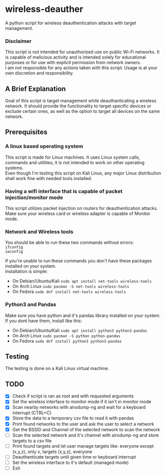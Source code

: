 # wireless-deauther
A python script for wireless deauthentication attacks with target management.

### Disclaimer
This script is not intended for unauthorized use on public Wi-Fi networks. 
It is capable of malicious activity and is intended solely for educational purposes or for use with explicit permission from network owners.<br>
I am not responsible for any actions taken with this script. Usage is at your own discretion and responsibility.<br>

## A Brief Explanation
Goal of this script is target management while deauthanticating a wireless network.
It should provide the functionality to target specific devices or exclude certain ones, as well as the option to target all devices on the same network.

## Prerequisites
### A linux based operating system
This script is made for Linux machines. It uses Linux system calls, commands and utilities; it is not intended to work on other operating systems.<br>
Even though I'm testing this script on Kali Linux, any major Linux distribution shall work fine with needed tools installed.

### Having a wifi interface that is capable of packet injection/monitor mode
This script utilizes packet injection on routers for deauthentication attacks. Make sure your wireless card or wireless adapter is capable of Monitor mode.

### Network and Wireless tools
You should be able to run these two commands without errors:<br>
```ifconfig```<br>
```iwconfig```<br>

If you're unable to run these commands you don't have these packages installed on your system.<br>
Installation is simple:<br>
- On Debian/Ubuntu/Kali
```sudo apt install net-tools wireless-tools```
- On Arch Linux
```sudo pacman -S net-tools wireless-tools```
- On Fedora
```sudo dnf install net-tools wireless-tools```

### Python3 and Pandas
Make sure you have python and it's pandas library installed on your system.<br>
If you dont have them, install like this:<br>
- On Debian/Ubuntu/Kali
```sudo apt install python3 python3-pandas```
- On Arch Linux
```sudo pacman -S python python-pandas```
- On Fedora
```sudo dnf install python3 python3-pandas```

## Testing
The testing is done on a Kali Linux virtual machine.

## TODO
- [x] Check if script is ran as root and with requested arguments
- [x] Set the wireless interface to monitor mode if it isn't in monitor mode
- [x] Scan nearby networks with airodump-ng and wait for a keyboard interrupt (CTRL+C)
- [x] Store the data to a temporary csv file to read it with pandas
- [x] Print found networks to the user and ask the user to select a network
- [x] Get the BSSID and Channel of the selected network to scan the network
- [ ] Scan the selected network and it's channel with airodump-ng and store targets to a csv file
- [ ] Print found targets and let user manage targets like: everyone except (x,y,z), only x, targets (x,y,z), everyone
- [ ] Deauthenticate targets until given time or keyboard interrupt
- [ ] Set the wireless interface to it's default (managed mode)
- [ ] Exit
